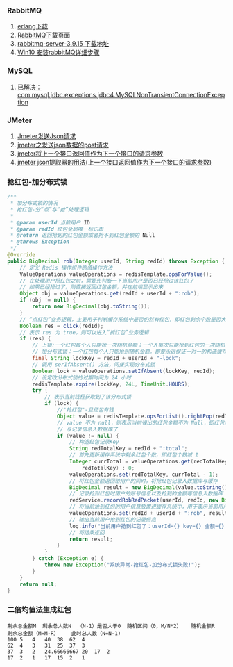 ### RabbitMQ
1. [erlang下载](https://github.com/erlang/otp/releases/tag/OTP-24.3.3)
2. [RabbitMQ下载页面](https://www.rabbitmq.com/install-windows.html)
3. [rabbitmq-server-3.9.15 下载地址](https://github.com/rabbitmq/rabbitmq-server/releases/download/v3.9.15/rabbitmq-server-3.9.15.exe)
4. [Win10 安装rabbitMQ详细步骤](https://blog.csdn.net/qq_39915083/article/details/107034747)



### MySQL


1. [已解决：com.mysql.jdbc.exceptions.jdbc4.MySQLNonTransientConnectionException](https://blog.csdn.net/ray2580/article/details/106863659)


### JMeter
1. [Jmeter发送Json请求](https://www.cnblogs.com/testway/p/9448851.html)
2. [jmeter之发送json数据的post请求](https://www.jianshu.com/p/20fac18f478f)
3. [jmeter将上一个接口返回值作为下一个接口的请求参数](https://blog.csdn.net/steven_ing/article/details/119890198)
4. [jmeter json提取器的用法(上一个接口返回值作为下一个接口的请求参数)](https://blog.csdn.net/qq_20737561/article/details/122146747)



### 抢红包-加分布式锁

```java
/**
 * 加分布式锁的情况
 * 抢红包-分“点”与“抢”处理逻辑
 *
 * @param userId 当前用户 ID
 * @param redId 红包全局唯一标识串
 * @return 返回抢到的红包金额或者抢不到红包金额的 Null
 * @throws Exception
 */
@Override
public BigDecimal rob(Integer userId, String redId) throws Exception {
    // 定义 Redis 操作组件的值操作方法
    ValueOperations valueOperations = redisTemplate.opsForValue();
    // 在处理用户抢红包之前，需要先判断一下当前用户是否已经抢过该红包了
    // 如果已经抢过了，则直接返回红包金额，并在前端显示出来
    Object obj = valueOperations.get(redId + userId + ":rob");
    if (obj != null) {
        return new BigDecimal(obj.toString());
    }
    // “点红包”业务逻辑，主要用于判断缓存系统中是否仍然有红包，即红包剩余个数是否大于 0
    Boolean res = click(redId);
    // 表示 res 为 true，则可以进入“拆红包”业务逻辑
    if (res) {
        // 上锁:一个红包每个人只能抢一次随机金额；一个人每次只能抢到红包的一次随机金额  即要永远保证 1对1 的关系
        // 加分布式锁：一个红包每个人只能抢到随机金额。即要永远保证一对一的构造缓存中的 Key（加入userId）
        final String lockKey = redId + userId + "-lock";
        // 调用 serIfAbsent() 方法，间接实现分布式锁
        Boolean lock = valueOperations.setIfAbsent(lockKey, redId);
        // 设定改分布式锁的过期时间为 24 小时
        redisTemplate.expire(lockKey, 24L, TimeUnit.HOURS);
        try {
            // 表示当前线程获取到了该分布式锁
            if (lock) {
                //"抢红包"-且红包有钱
                Object value = redisTemplate.opsForList().rightPop(redId);
                // value 不为 null，则表示当前弹出的红包金额不为 Null，即红包金额不为0，进而表示当前用户抢到了一个红包了，则可以进入后续的更新缓存
                // 与记录信息入数据库了
                if (value != null) {
                    // 构造红包记录Key
                    String redTotalKey = redId + ":total";
                    // 首先更新缓存系统中剩余红包个数，即红包个数减 1
                    Integer currTotal = valueOperations.get(redTotalKey) != null ? (Integer) valueOperations.get(
                        redTotalKey) : 0;
                    valueOperations.set(redTotalKey, currTotal - 1);
                    // 将红包金额返回给用户的同时，将抢红包记录入数据库与缓存
                    BigDecimal result = new BigDecimal(value.toString()).divide(new BigDecimal(100));
                    // 记录抢到红包时用户的账号信息以及抢到的金额等信息入数据库
                    redService.recordRobRedPacket(userId, redId, new BigDecimal(value.toString()));
                    // 将当前抢到红包的用户信息放置进缓存系统中，用于表示当前用户已经抢过红包了
                    valueOperations.set(redId + userId + ":rob", result, 24L, TimeUnit.HOURS);
                    // 输出当前用户抢到红包的记录信息
                    log.info("当前用户抢到红包了：userId={} key={} 金额={} ", userId, redId, result);
                    // 将结果返回
                    return result;
                }
            }
        } catch (Exception e) {
            throw new Exception("系统异常-抢红包-加分布式锁失败!");
        }
    }
    return null;
}
```



### 二倍均值法生成红包

```
剩余总金额M	剩余总人数N	（N-1）是否大于0	随机区间（0，M/N*2）	随机金额R	剩余总金额（M=M-R）	此时总人数（N=N-1)
100	5	4	40	38	62	4
62	4	3	31	25	37	3
37	3	2	24.66666667	20	17	2
17	2	1	17	15	2	1

```
